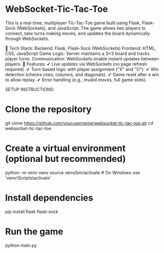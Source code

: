 # WebSocket-Tic-Tac-Toe

This is a real-time, multiplayer Tic-Tac-Toe game built using Flask, Flask-Sock (WebSockets), and JavaScript. The game allows two players to connect, take turns making moves, and updates the board dynamically through WebSockets.

🔹 Tech Stack:
Backend: Flask, Flask-Sock (WebSockets)
Frontend: HTML, CSS, JavaScript
Game Logic: Server maintains a 3×3 board and tracks player turns.
Communication: WebSockets enable instant updates between players.
🔹 Features:
✔ Live updates via WebSockets (no page refresh required).
✔ Turn-based logic with player assignment ("X" and "O").
✔ Win detection (checks rows, columns, and diagonals).
✔ Game reset after a win to allow replay.
✔ Error handling (e.g., invalid moves, full game slots).

SETUP INSTRUCTIONS:
# Clone the repository
git clone https://github.com/yourusername/websocket-tic-tac-toe.git
cd websocket-tic-tac-toe

# Create a virtual environment (optional but recommended)
python -m venv venv
source venv/bin/activate  # On Windows use 'venv\Scripts\activate'

# Install dependencies
pip install flask flask-sock

# Run the game
python main.py

